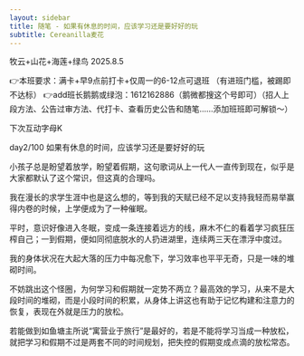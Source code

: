 ```yaml
---
layout: sidebar
title: 随笔 - 如果有休息的时间，应该学习还是要好好的玩
subtitle: Cereanilla麦花
---
```


牧云+山花+海莲+绿鸟
2025.8.5

👉本班要求：满卡+早9点前打卡+仅周一的6-12点可退班
（有进班门槛，被踢即不达标）
👉add班长鹅鹅或绿泡：1612162886（鹅微都搜这个号即可）（招人上段方法、公告过审方法、代打卡、查看历史公告和随笔……添加班班即可解锁～）

下次互动字母K

day2/100 如果有休息的时间，应该学习还是要好好的玩

小孩子总是盼望着放学，盼望着假期，这句歌词从上一代人一直传到现在，似乎是大家都默认了这个常识，但这真的合理吗。

我在漫长的求学生涯中也是这么想的，等到我的天赋已经不足以支持我轻而易举赢得内卷的时候，上学便成为了一种催眠。

平时，意识好像进入冬眠，变成一条连接着远方的线，麻木不仁的看着学习疯狂压榨自己；一到假期，便如同彻底脱水的人扔进湖里，连续两三天在漂浮中度过。

我的身体状况在大起大落的压力中每况愈下，学习效率也平平无奇，只是一味的堆砌时间。

不妨跳出这个怪圈，为何学习和假期就一定势不两立？最高效的学习，从来不是大段时间的堆砌，而是小段时间的积累，从身体上讲这也有助于记忆构建和注意力的恢复，表现在外就是压力的放松。

若能做到如鱼塘主所说“寓营业于旅行”是最好的，若是不能将学习当成一种放松，就把学习和假期不过是两套不同的时间规划，把失控的假期变成点滴的放松常态。
